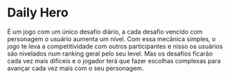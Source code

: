# Daily Hero
É um jogo com um único desafio diário, a cada desafio vencido com personagem o usuário aumenta um nível. Com essa mecânica simples, o jogo te leva a competitividade com outros participantes e nisso os usuários são nivelados num ranking geral pelo seu level. Mas os desafios ficarão cada vez mais difíceis e o jogador terá que fazer escolhas complexas para avançar cada vez mais com o seu personagem.

